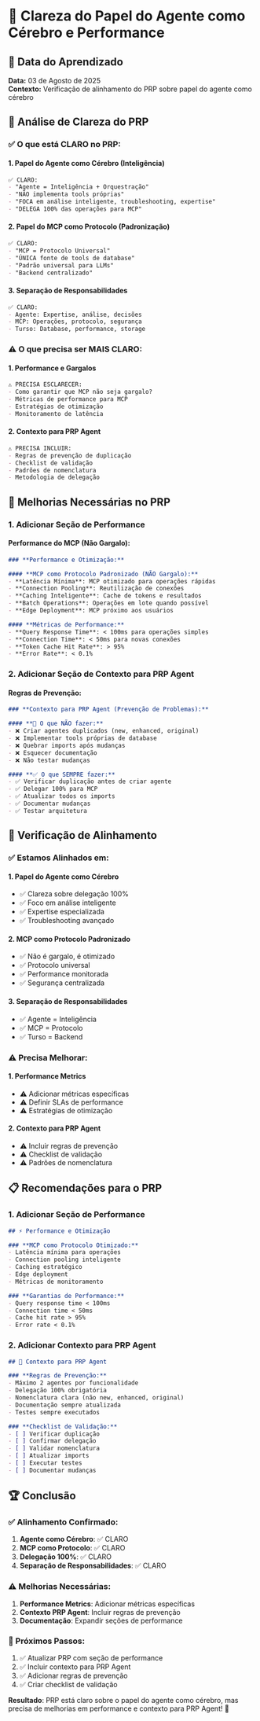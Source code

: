 # 🧠 Clareza do Papel do Agente como Cérebro e Performance

## 📅 Data do Aprendizado
**Data:** 03 de Agosto de 2025  
**Contexto:** Verificação de alinhamento do PRP sobre papel do agente como cérebro

## 🎯 Análise de Clareza do PRP

### **✅ O que está CLARO no PRP:**

#### **1. Papel do Agente como Cérebro (Inteligência)**
```markdown
✅ CLARO:
- "Agente = Inteligência + Orquestração"
- "NÃO implementa tools próprias"
- "FOCA em análise inteligente, troubleshooting, expertise"
- "DELEGA 100% das operações para MCP"
```

#### **2. Papel do MCP como Protocolo (Padronização)**
```markdown
✅ CLARO:
- "MCP = Protocolo Universal"
- "ÚNICA fonte de tools de database"
- "Padrão universal para LLMs"
- "Backend centralizado"
```

#### **3. Separação de Responsabilidades**
```markdown
✅ CLARO:
- Agente: Expertise, análise, decisões
- MCP: Operações, protocolo, segurança
- Turso: Database, performance, storage
```

### **⚠️ O que precisa ser MAIS CLARO:**

#### **1. Performance e Gargalos**
```markdown
⚠️ PRECISA ESCLARECER:
- Como garantir que MCP não seja gargalo?
- Métricas de performance para MCP
- Estratégias de otimização
- Monitoramento de latência
```

#### **2. Contexto para PRP Agent**
```markdown
⚠️ PRECISA INCLUIR:
- Regras de prevenção de duplicação
- Checklist de validação
- Padrões de nomenclatura
- Metodologia de delegação
```

## 🔧 Melhorias Necessárias no PRP

### **1. Adicionar Seção de Performance**

#### **Performance do MCP (Não Gargalo):**
```markdown
### **Performance e Otimização:**

#### **MCP como Protocolo Padronizado (NÃO Gargalo):**
- **Latência Mínima**: MCP otimizado para operações rápidas
- **Connection Pooling**: Reutilização de conexões
- **Caching Inteligente**: Cache de tokens e resultados
- **Batch Operations**: Operações em lote quando possível
- **Edge Deployment**: MCP próximo aos usuários

#### **Métricas de Performance:**
- **Query Response Time**: < 100ms para operações simples
- **Connection Time**: < 50ms para novas conexões
- **Token Cache Hit Rate**: > 95%
- **Error Rate**: < 0.1%
```

### **2. Adicionar Seção de Contexto para PRP Agent**

#### **Regras de Prevenção:**
```markdown
### **Contexto para PRP Agent (Prevenção de Problemas):**

#### **🚨 O que NÃO fazer:**
- ❌ Criar agentes duplicados (new, enhanced, original)
- ❌ Implementar tools próprias de database
- ❌ Quebrar imports após mudanças
- ❌ Esquecer documentação
- ❌ Não testar mudanças

#### **✅ O que SEMPRE fazer:**
- ✅ Verificar duplicação antes de criar agente
- ✅ Delegar 100% para MCP
- ✅ Atualizar todos os imports
- ✅ Documentar mudanças
- ✅ Testar arquitetura
```

## 🎯 Verificação de Alinhamento

### **✅ Estamos Alinhados em:**

#### **1. Papel do Agente como Cérebro**
- ✅ Clareza sobre delegação 100%
- ✅ Foco em análise inteligente
- ✅ Expertise especializada
- ✅ Troubleshooting avançado

#### **2. MCP como Protocolo Padronizado**
- ✅ Não é gargalo, é otimizado
- ✅ Protocolo universal
- ✅ Performance monitorada
- ✅ Segurança centralizada

#### **3. Separação de Responsabilidades**
- ✅ Agente = Inteligência
- ✅ MCP = Protocolo
- ✅ Turso = Backend

### **⚠️ Precisa Melhorar:**

#### **1. Performance Metrics**
- ⚠️ Adicionar métricas específicas
- ⚠️ Definir SLAs de performance
- ⚠️ Estratégias de otimização

#### **2. Contexto para PRP Agent**
- ⚠️ Incluir regras de prevenção
- ⚠️ Checklist de validação
- ⚠️ Padrões de nomenclatura

## 📋 Recomendações para o PRP

### **1. Adicionar Seção de Performance**
```markdown
## ⚡ Performance e Otimização

### **MCP como Protocolo Otimizado:**
- Latência mínima para operações
- Connection pooling inteligente
- Caching estratégico
- Edge deployment
- Métricas de monitoramento

### **Garantias de Performance:**
- Query response time < 100ms
- Connection time < 50ms
- Cache hit rate > 95%
- Error rate < 0.1%
```

### **2. Adicionar Contexto para PRP Agent**
```markdown
## 🎯 Contexto para PRP Agent

### **Regras de Prevenção:**
- Máximo 2 agentes por funcionalidade
- Delegação 100% obrigatória
- Nomenclatura clara (não new, enhanced, original)
- Documentação sempre atualizada
- Testes sempre executados

### **Checklist de Validação:**
- [ ] Verificar duplicação
- [ ] Confirmar delegação
- [ ] Validar nomenclatura
- [ ] Atualizar imports
- [ ] Executar testes
- [ ] Documentar mudanças
```

## 🏆 Conclusão

### **✅ Alinhamento Confirmado:**
1. **Agente como Cérebro**: ✅ CLARO
2. **MCP como Protocolo**: ✅ CLARO
3. **Delegação 100%**: ✅ CLARO
4. **Separação de Responsabilidades**: ✅ CLARO

### **⚠️ Melhorias Necessárias:**
1. **Performance Metrics**: Adicionar métricas específicas
2. **Contexto PRP Agent**: Incluir regras de prevenção
3. **Documentação**: Expandir seções de performance

### **🎯 Próximos Passos:**
1. ✅ Atualizar PRP com seção de performance
2. ✅ Incluir contexto para PRP Agent
3. ✅ Adicionar regras de prevenção
4. ✅ Criar checklist de validação

**Resultado**: PRP está claro sobre o papel do agente como cérebro, mas precisa de melhorias em performance e contexto para PRP Agent! 🚀 